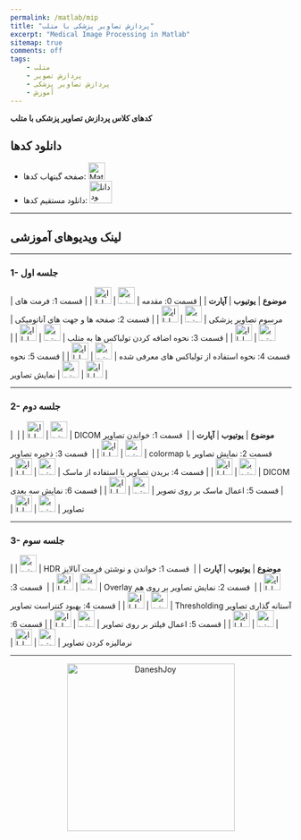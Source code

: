 ```yaml
---
permalink: /matlab/mip
title: "پردازش تصاویر پزشکی با متلب"
excerpt: "Medical Image Processing in Matlab"
sitemap: true
comments: off
tags:
    - متلب
    - پردازش تصویر
    - پردازش تصاویر پزشکی
    - آموزش
---
```


**کدهای کلاس پردازش تصاویر پزشکی با متلب**

## دانلود کدها

- صفحه گیتهاب کدها: <a  href="https://github.com/DaneshJoy/matlabmip" target="_blank"><img src="{{ '/assets/images/github.png' | relative_url }}" width="30px" title="MatlabDSP on Github" alt="MatlabDSP on Github"></a><br/>
- دانلود مستقیم کدها: <a  href="https://github.com/DaneshJoy/matlabmip/archive/master.zip"><img src="{{ '/assets/images/download.png' | relative_url }}" width="40px" title="دانلود" alt="دانلود"></a><br/>


-------------------------------------

## لینک ویدیوهای آموزشی

-------------------------------------
  
### 1- جلسه اول

| **موضوع** | **یوتیوب** | **آپارت** |
| قسمت 0: مقدمه | <a href="https://youtu.be/b927dRAXwNY" target="_blank"><img src="{{ '/assets/images/youtube.png' | relative_url }}" width="30px" title="یوتیوب" alt="یوتیوب"></a> | <a href="http://aparat.com/v/I4S8d" target="_blank"><img src="{{ '/assets/images/aparat.png' | relative_url }}" width="30px" title="اپارات" alt="اپارات"></a> |
| قسمت 1: فرمت های مرسوم تصاویر پزشکی | <a href="https://youtu.be/JTSoTTFx1CE" target="_blank"><img src="{{ '/assets/images/youtube.png' | relative_url }}" width="30px" title="یوتیوب" alt="یوتیوب"></a> | <a href="http://aparat.com/v/68AKo" target="_blank"><img src="{{ '/assets/images/aparat.png' | relative_url }}" width="30px" title="اپارات" alt="اپارات"></a> |
| قسمت 2: صفحه ها و جهت های آناتومیکی | <a href="https://youtu.be/WHgDRzEVgMQ" target="_blank"><img src="{{ '/assets/images/youtube.png' | relative_url }}" width="30px" title="یوتیوب" alt="یوتیوب"></a> | <a href="http://aparat.com/v/4HMFO" target="_blank"><img src="{{ '/assets/images/aparat.png' | relative_url }}" width="30px" title="اپارات" alt="اپارات"></a> |
| قسمت 3: نحوه اضافه کردن تولباکس ها به متلب | <a href="https://youtu.be/plIgjus59gM" target="_blank"><img src="{{ '/assets/images/youtube.png' | relative_url }}" width="30px" title="یوتیوب" alt="یوتیوب"></a> | <a href="http://aparat.com/v/p3V2t" target="_blank"><img src="{{ '/assets/images/aparat.png' | relative_url }}" width="30px" title="اپارات" alt="اپارات"></a> |
| قسمت 4: نحوه استفاده از تولباکس های معرفی شده | <a href="https://youtu.be/ZQbXGj571ng" target="_blank"><img src="{{ '/assets/images/youtube.png' | relative_url }}" width="30px" title="یوتیوب" alt="یوتیوب"></a> | <a href="http://aparat.com/v/NvdKb" target="_blank"><img src="{{ '/assets/images/aparat.png' | relative_url }}" width="30px" title="اپارات" alt="اپارات"></a> |
| قسمت 5: نحوه نمایش تصاویر | <a href="https://youtu.be/3-BFaQU2zjQ" target="_blank"><img src="{{ '/assets/images/youtube.png' | relative_url }}" width="30px" title="یوتیوب" alt="یوتیوب"></a> | <a href="http://aparat.com/v/c03zb" target="_blank"><img src="{{ '/assets/images/aparat.png' | relative_url }}" width="30px" title="اپارات" alt="اپارات"></a> |

-------------------------------------

### 2- جلسه دوم

| **موضوع** | **یوتیوب** | **آپارت** |
| &#x202b; قسمت 1: خواندن تصاویر DICOM | <a href="https://youtu.be/4iv-lLXwBXc" target="_blank"><img src="{{ '/assets/images/youtube.png' | relative_url }}" width="30px" title="یوتیوب" alt="یوتیوب"></a> | <a href="http://aparat.com/v/auOYe" target="_blank"><img src="{{ '/assets/images/aparat.png' | relative_url }}" width="30px" title="اپارات" alt="اپارات"></a> |
| &#x202b; قسمت 2:  نمایش تصاویر با colormap | <a href="https://youtu.be/MXkqdvfbYDE" target="_blank"><img src="{{ '/assets/images/youtube.png' | relative_url }}" width="30px" title="یوتیوب" alt="یوتیوب"></a> | <a href="http://aparat.com/v/0ogUO" target="_blank"><img src="{{ '/assets/images/aparat.png' | relative_url }}" width="30px" title="اپارات" alt="اپارات"></a> |
| &#x202b; قسمت 3: ذخیره تصاویر DICOM | <a href="https://youtu.be/XIlDMjVjE7g" target="_blank"><img src="{{ '/assets/images/youtube.png' | relative_url }}" width="30px" title="یوتیوب" alt="یوتیوب"></a> | <a href="http://aparat.com/v/hpAzq" target="_blank"><img src="{{ '/assets/images/aparat.png' | relative_url }}" width="30px" title="اپارات" alt="اپارات"></a> |
| قسمت 4: بریدن تصاویر با استفاده از ماسک | <a href="https://youtu.be/1VMKtzPR_JU)" target="_blank"><img src="{{ '/assets/images/youtube.png' | relative_url }}" width="30px" title="یوتیوب" alt="یوتیوب"></a> | <a href="http://aparat.com/v/PzB5k" target="_blank"><img src="{{ '/assets/images/aparat.png' | relative_url }}" width="30px" title="اپارات" alt="اپارات"></a> |
| قسمت 5: اعمال ماسک بر روی تصویر | <a href="https://youtu.be/5s175rTiXvs" target="_blank"><img src="{{ '/assets/images/youtube.png' | relative_url }}" width="30px" title="یوتیوب" alt="یوتیوب"></a> | <a href="http://aparat.com/v/tQb63" target="_blank"><img src="{{ '/assets/images/aparat.png' | relative_url }}" width="30px" title="اپارات" alt="اپارات"></a> |
| قسمت 6: نمایش سه بعدی تصاویر | <a href="https://youtu.be/FOn0twfgYO4" target="_blank"><img src="{{ '/assets/images/youtube.png' | relative_url }}" width="30px" title="یوتیوب" alt="یوتیوب"></a> | <a href="http://aparat.com/v/2LPuv" target="_blank"><img src="{{ '/assets/images/aparat.png' | relative_url }}" width="30px" title="اپارات" alt="اپارات"></a> |

-------------------------------------

### 3- جلسه سوم

| **موضوع** | **یوتیوب** | **آپارت** |
| &#x202b; قسمت 1: خواندن و نوشتن فرمت آنالایز HDR | <a href="https://youtu.be/V9IH3G7E-Ps" target="_blank"><img src="{{ '/assets/images/youtube.png' | relative_url }}" width="30px" title="یوتیوب" alt="یوتیوب"></a> | <a href="http://aparat.com/v/0jNRf" target="_blank"><img src="{{ '/assets/images/aparat.png' | relative_url }}" width="30px" title="اپارات" alt="اپارات"></a> |
| &#x202b; قسمت 2: نمایش تصاویر بر روی هم Overlay | <a href="https://youtu.be/FEpj4mdzUJk" target="_blank"><img src="{{ '/assets/images/youtube.png' | relative_url }}" width="30px" title="یوتیوب" alt="یوتیوب"></a> | <a href="http://aparat.com/v/It0eO" target="_blank"><img src="{{ '/assets/images/aparat.png' | relative_url }}" width="30px" title="اپارات" alt="اپارات"></a> |
| &#x202b; قسمت 3: آستانه گذاری تصاویر Thresholding | <a href="https://youtu.be/o-Aiy4eltKQ" target="_blank"><img src="{{ '/assets/images/youtube.png' | relative_url }}" width="30px" title="یوتیوب" alt="یوتیوب"></a> | <a href="http://aparat.com/v/C1tBW" target="_blank"><img src="{{ '/assets/images/aparat.png' | relative_url }}" width="30px" title="اپارات" alt="اپارات"></a> |
| قسمت 4: بهبود کنتراست تصاویر | <a href="https://youtu.be/khtKq8tNHsU" target="_blank"><img src="{{ '/assets/images/youtube.png' | relative_url }}" width="30px" title="یوتیوب" alt="یوتیوب"></a> | <a href="http://aparat.com/v/eAkjS" target="_blank"><img src="{{ '/assets/images/aparat.png' | relative_url }}" width="30px" title="اپارات" alt="اپارات"></a> |
| قسمت 5: اعمال فیلتر بر روی تصاویر | <a href="https://youtu.be/Xzv3n0mmck0" target="_blank"><img src="{{ '/assets/images/youtube.png' | relative_url }}" width="30px" title="یوتیوب" alt="یوتیوب"></a> | <a href="http://aparat.com/v/pZzwB" target="_blank"><img src="{{ '/assets/images/aparat.png' | relative_url }}" width="30px" title="اپارات" alt="اپارات"></a> |
| قسمت 6: نرمالیزه کردن تصاویر | <a href="https://youtu.be/MeiAmX2YNp0" target="_blank"><img src="{{ '/assets/images/youtube.png' | relative_url }}" width="30px" title="یوتیوب" alt="یوتیوب"></a> | <a href="http://aparat.com/v/z5fBV" target="_blank"><img src="{{ '/assets/images/aparat.png' | relative_url }}" width="30px" title="اپارات" alt="اپارات"></a> |

-------------------------------------

<p align="center">
  <a href="https://daneshjoy.ir">
    <img src="../../assets/images/DaneshJoy.png" width="300px" title="DaneshJoy" alt="DaneshJoy"> 
  </a>
</p>

<div class="well">
<div class="rw-ui-container"></div>
</div>
